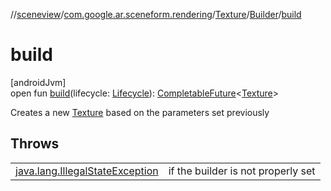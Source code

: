 //[sceneview](../../../../index.md)/[com.google.ar.sceneform.rendering](../../index.md)/[Texture](../index.md)/[Builder](index.md)/[build](build.md)

# build

[androidJvm]\
open fun [build](build.md)(lifecycle: [Lifecycle](https://developer.android.com/reference/kotlin/androidx/lifecycle/Lifecycle.html)): [CompletableFuture](https://developer.android.com/reference/kotlin/java/util/concurrent/CompletableFuture.html)&lt;[Texture](../index.md)&gt;

Creates a new [Texture](../index.md) based on the parameters set previously

## Throws

| | |
|---|---|
| [java.lang.IllegalStateException](https://developer.android.com/reference/kotlin/java/lang/IllegalStateException.html) | if the builder is not properly set |
